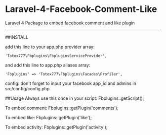 Laravel-4-Facebook-Comment-Like
===============================

Laravel 4 Package to embed facebook comment and like plugin

----------

##INSTALL







add this line to your app.php provider array:

    'Totox777\Fbplugins\FbpluginsServiceProvider',
    
and add this line to app.php aliases array:

    'Fbplugins' => 'Totox777\Fbplugins\Facades\Profiler',


config: don't forget to input your facebook app_id and admins in src/config/config.php

##Usage
Always use this once in your script:
    Fbplugins::getScript();

To embed comment:
    Fbplugins::getPlugin('comments');

To embed like:
    Fbplugins::getPlugin('like');

To embed activity:
    Fbplugins::getPlugin('activity');

